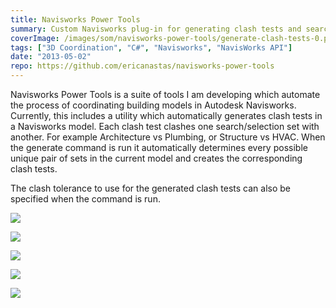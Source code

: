 ```yaml
---
title: Navisworks Power Tools
summary: Custom Navisworks plug-in for generating clash tests and search sets
coverImage: /images/som/navisworks-power-tools/generate-clash-tests-0.png
tags: ["3D Coordination", "C#", "Navisworks", "NavisWorks API"]
date: "2013-05-02"
repo: https://github.com/ericanastas/navisworks-power-tools
---
```


Navisworks Power Tools is a suite of tools I am developing which automate the process of coordinating building models in Autodesk Navisworks. Currently, this includes a utility which automatically generates clash tests in a Navisworks model. Each clash test clashes one search/selection set with another. For example Architecture vs Plumbing, or Structure vs HVAC. When the generate command is run it automatically determines every possible unique pair of sets in the current model and creates the corresponding clash tests.

The clash tolerance to use for the generated clash tests can also be specified when the command is run.

![](/images/som/navisworks-power-tools/generate-clash-tests-0.png)

![](/images/som/navisworks-power-tools/generate-clash-tests-1.png)

![](/images/som/navisworks-power-tools/generate-clash-tests-2.png)

![](/images/som/navisworks-power-tools/generate-clash-tests-3.png)

![](/images/som/navisworks-power-tools/generate-clash-tests-4.png)
